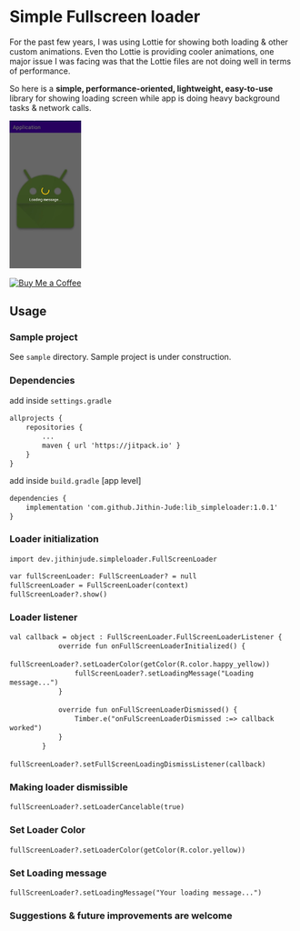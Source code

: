 # Simple Fullscreen loader
For the past few years, I was using Lottie for showing both loading & other custom animations. Even tho Lottie is providing cooler animations, one major issue I was facing was that the Lottie files are not doing well in terms of performance.

So here is a <b>simple, performance-oriented, lightweight, easy-to-use</b> library for showing loading screen while app is doing heavy background tasks & network calls.

<img src="https://github.com/Jithin-Jude/lib_simpleloader/blob/feb5ea9ac1323fac14093e8287c88e7a6dda7615/images/loader_with_message_screenshot.jpg" width=25% height=25%>

[![Buy Me a Coffee](https://img.shields.io/static/v1?label=Buy%20Me%20a%20Coffee&message=Donate&color=FF813F&logo=buy-me-a-coffee&logoColor=white&labelColor=FF813F)](https://www.buymeacoffee.com/jithinjude1997)

## Usage

### Sample project
See `sample` directory. Sample project is under construction.

### Dependencies

add inside `settings.gradle`
```
allprojects {
	repositories {
		...
		maven { url 'https://jitpack.io' }
	}
}
```

add inside `build.gradle` [app level]
```
dependencies {
	implementation 'com.github.Jithin-Jude:lib_simpleloader:1.0.1'
}
```

### Loader initialization
```
import dev.jithinjude.simpleloader.FullScreenLoader
```

```
var fullScreenLoader: FullScreenLoader? = null
fullScreenLoader = FullScreenLoader(context)
fullScreenLoader?.show()
```

### Loader listener
```
val callback = object : FullScreenLoader.FullScreenLoaderListener {
            override fun onFullScreenLoaderInitialized() {
                fullScreenLoader?.setLoaderColor(getColor(R.color.happy_yellow))
                fullScreenLoader?.setLoadingMessage("Loading message...")
            }

            override fun onFullScreenLoaderDismissed() {
                Timber.e("onFulScreenLoaderDismissed :=> callback worked")
            }
        }

fullScreenLoader?.setFullScreenLoadingDismissListener(callback)
```

### Making loader dismissible
```
fullScreenLoader?.setLoaderCancelable(true)
```

### Set Loader Color
```
fullScreenLoader?.setLoaderColor(getColor(R.color.yellow))
```

### Set Loading message
```
fullScreenLoader?.setLoadingMessage("Your loading message...")
```

### Suggestions & future improvements are welcome
